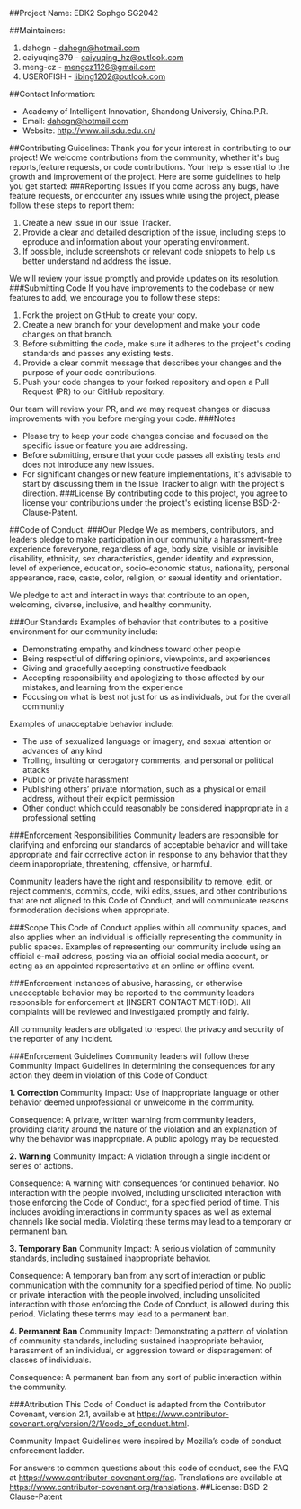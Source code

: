 ##Project Name: EDK2 Sophgo SG2042

##Maintainers:
1. dahogn - dahogn@hotmail.com
2. caiyuqing379 - <caiyuqing_hz@outlook.com>
3. meng-cz - mengcz1126@gmail.com
4. USER0FISH - <libing1202@outlook.com>

##Contact Information:
- Academy of Intelligent Innovation, Shandong Universiy, China.P.R.
- Email:  dahogn@hotmail.com
- Website: http://www.aii.sdu.edu.cn/

##Contributing Guidelines:
Thank you for your interest in contributing to our project! We welcome contributions from the community, whether it's bug reports,feature requests, or code contributions. Your help is essential to the growth and improvement of the project. Here are some guidelines to help you get started:
###Reporting Issues
If you come across any bugs, have feature requests, or encounter any issues while using the project, please follow these steps to report them:
1. Create a new issue in our Issue Tracker.
2. Provide a clear and detailed description of the issue, including steps to eproduce and information about your operating environment.
3. If possible, include screenshots or relevant code snippets to help us better understand nd address the issue.

We will review your issue promptly and provide updates on its resolution.
###Submitting Code
If you have improvements to the codebase or new features to add, we encourage you to follow these steps:
1. Fork the project on GitHub to create your copy.
2. Create a new branch for your development and make your code changes on that branch.
3. Before submitting the code, make sure it adheres to the project's coding standards and passes any existing tests.
4. Provide a clear commit message that describes your changes and the purpose of your code contributions.
5. Push your code changes to your forked repository and open a Pull Request (PR) to our GitHub repository.

Our team will review your PR, and we may request changes or discuss improvements with you before merging your code.
###Notes
- Please try to keep your code changes concise and focused on the specific issue or feature you are addressing.
- Before submitting, ensure that your code passes all existing tests and does not introduce any new issues.
- For significant changes or new feature implementations, it's advisable to start by discussing them in the Issue Tracker to align with the project's direction.
###License
By contributing code to this project, you agree to license your contributions under the project's existing license BSD-2-Clause-Patent.

##Code of Conduct:
###Our Pledge
We as members, contributors, and leaders pledge to make participation in our community a harassment-free experience foreveryone, regardless of age, body size, visible or invisible disability, ethnicity, sex characteristics, gender identity and expression, level of experience, education, socio-economic status, nationality, personal appearance, race, caste, color, religion, or sexual identity and orientation.

We pledge to act and interact in ways that contribute to an open, welcoming, diverse, inclusive, and healthy community.

###Our Standards
Examples of behavior that contributes to a positive environment for our community include:

-  Demonstrating empathy and kindness toward other people
-  Being respectful of differing opinions, viewpoints, and experiences
-  Giving and gracefully accepting constructive feedback
-  Accepting responsibility and apologizing to those affected by our mistakes, and learning from the experience
-  Focusing on what is best not just for us as individuals, but for the overall community

Examples of unacceptable behavior include:

-  The use of sexualized language or imagery, and sexual attention or advances of any kind
-  Trolling, insulting or derogatory comments, and personal or political attacks
-  Public or private harassment
-  Publishing others’ private information, such as a physical or email address, without their explicit permission
-  Other conduct which could reasonably be considered inappropriate in a professional setting

###Enforcement Responsibilities
Community leaders are responsible for clarifying and enforcing our standards of acceptable behavior and will take appropriate and fair corrective action in response to any behavior that they deem inappropriate, threatening, offensive, or harmful.

Community leaders have the right and responsibility to remove, edit, or reject comments, commits, code, wiki edits,issues, and other contributions that are not aligned to this Code of Conduct, and will communicate reasons formoderation decisions when appropriate.

###Scope
This Code of Conduct applies within all community spaces, and also applies when an individual is officially representing the community in public spaces. Examples of representing our community include using an official e-mail address, posting via an official social media account, or acting as an appointed representative at an online or offline event.

###Enforcement
Instances of abusive, harassing, or otherwise unacceptable behavior may be reported to the community leaders responsible for enforcement at [INSERT CONTACT METHOD]. All complaints will be reviewed and investigated promptly and fairly.

All community leaders are obligated to respect the privacy and security of the reporter of any incident.

###Enforcement Guidelines
Community leaders will follow these Community Impact Guidelines in determining the consequences for any action they deem in violation of this Code of Conduct:

**1. Correction**
Community Impact: Use of inappropriate language or other behavior deemed unprofessional or unwelcome in the community.

Consequence: A private, written warning from community leaders, providing clarity around the nature of the violation and an explanation of why the behavior was inappropriate. A public apology may be requested.

**2. Warning**
Community Impact: A violation through a single incident or series of actions.

Consequence: A warning with consequences for continued behavior. No interaction with the people involved, including unsolicited interaction with those enforcing the Code of Conduct, for a specified period of time. This includes avoiding interactions in community spaces as well as external channels like social media. Violating these terms may lead to a temporary or permanent ban.

**3. Temporary Ban**
Community Impact: A serious violation of community standards, including sustained inappropriate behavior.

Consequence: A temporary ban from any sort of interaction or public communication with the community for a specified period of time. No public or private interaction with the people involved, including unsolicited interaction with those enforcing the Code of Conduct, is allowed during this period. Violating these terms may lead to a permanent ban.

**4. Permanent Ban**
Community Impact: Demonstrating a pattern of violation of community standards, including sustained inappropriate behavior, harassment of an individual, or aggression toward or disparagement of classes of individuals.

Consequence: A permanent ban from any sort of public interaction within the community.

###Attribution
This Code of Conduct is adapted from the Contributor Covenant, version 2.1, available at https://www.contributor-covenant.org/version/2/1/code_of_conduct.html.

Community Impact Guidelines were inspired by Mozilla’s code of conduct enforcement ladder.

For answers to common questions about this code of conduct, see the FAQ at https://www.contributor-covenant.org/faq. Translations are available at https://www.contributor-covenant.org/translations.
##License:
BSD-2-Clause-Patent
